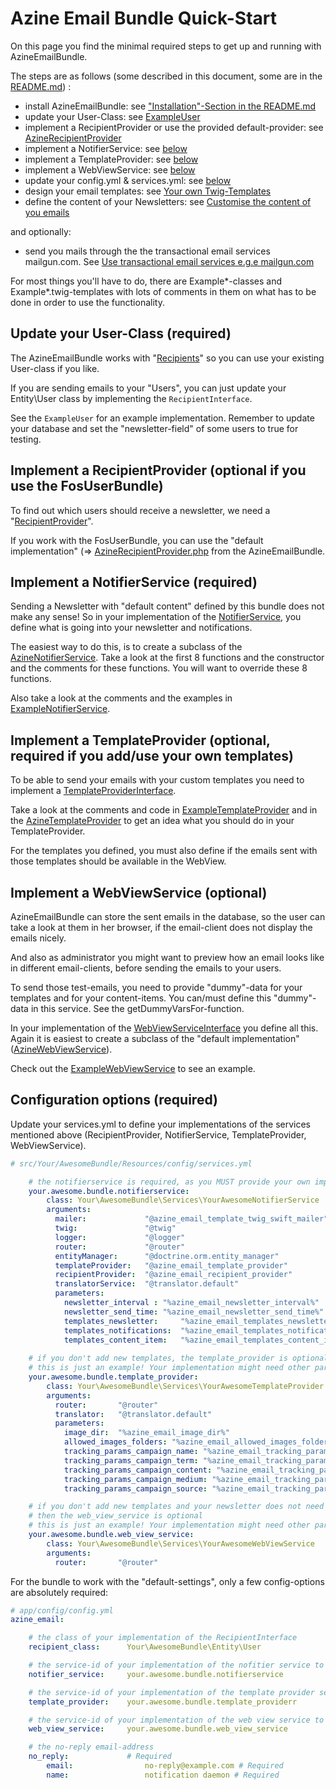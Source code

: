Azine Email Bundle Quick-Start
==============================

On this page you find the minimal required steps to get up and running with AzineEmailBundle. 

The steps are as follows (some described in this document, some are in the [README.md](README.md)) :

- install AzineEmailBundle: see ["Installation"-Section in the README.md](README.md#installation)
- update your User-Class: see [ExampleUser](Entity/ExampleUser.php)
- implement a RecipientProvider or use the provided default-provider: see [AzineRecipientProvider](Services/AzineRecipientProvider)
- implement a NotifierService: see [below](#implement-a-notifierservice-required)
- implement a TemplateProvider: see [below](#implement-a-templateprovider-optional-required-if-you-adduse-your-own-templates)
- implement a WebViewService: see [below](#implement-a-webviewservice-optional)
- update your config.yml & services.yml: see [below](#configuration-options-required)
- design your email templates: see [Your own Twig-Templates](README.md#your-own-twig-templates)
- define the content of your Newsletters: see [Customise the content of you emails](README.md#customise-the-content-of-you-emails)

and optionally:
- send you mails through the the transactional email services mailgun.com. See [Use transactional email services e.g.e mailgun.com](README.md#use-transactional-email-services-ege-mailguncom)

For most things you'll have to do, there are Example*-classes and Example*.twig-templates with lots of comments in them on what has to be done in 
order to use the functionality.

## Update your User-Class (required)
The AzineEmailBundle works with "[Recipients](Entity/RecipientInterface.php)" so you can use your existing 
User-class if you like.

If you are sending emails to your "Users", you can just update your Entity\User class by implementing the 
`RecipientInterface`. 

See the `ExampleUser` for an example implementation. Remember to update your database and set the "newsletter-field"
of some users to true for testing.

## Implement a RecipientProvider (optional if you use the FosUserBundle)
To find out which users should receive a newsletter, we need a "[RecipientProvider](Services/RecipientProviderInterface.php)".

If you work with the FosUserBundle, you can use the "default implementation" 
(=> [AzineRecipientProvider.php](Services/AzineRecipientProvider.php) from the AzineEmailBundle.

## Implement a NotifierService (required)
Sending a Newsletter with "default content" defined by this bundle does not make any sense! So in your implementation
of the [NotifierService](Services/NotifierServiceInterface.php), you define what is going into your newsletter 
and notifications.

The easiest way to do this, is to create a subclass of the [AzineNotifierService](Services/AzineNotifierService.php). 
Take a look at the first 8 functions and the constructor and the comments for these functions. You will want to override
these 8 functions.

Also take a look at the comments and the examples in [ExampleNotifierService](Services/ExampleNotifierService.php).

## Implement a TemplateProvider (optional, required if you add/use your own templates)
To be able to send your emails with your custom templates you need to implement a [TemplateProviderInterface](Services/TemplateProviderInterface.php).

Take a look at the comments and code in [ExampleTemplateProvider](Services/ExampleTemplateProvider.php) and in 
the [AzineTemplateProvider](Services/AzineTemplateProvider.php) to get an idea what you should do in your TemplateProvider.

For the templates you defined, you must also define if the emails sent with those templates should be 
available in the WebView.

## Implement a WebViewService (optional)
AzineEmailBundle can store the sent emails in the database, so the user can take a look at them in her 
browser, if the email-client does not display the emails nicely.

And also as administrator you might want to preview how an email looks like in different email-clients, 
before sending the emails to your users.

To send those test-emails, you need to provide "dummy"-data for your templates and for your content-items.
You can/must define this "dummy"-data in this service. See the getDummyVarsFor-function.

In your implementation of the [WebViewServiceInterface](Services/WebViewServiceInterface.php) you define 
all this. Again it is easiest to create a subclass of the "default implementation" ([AzineWebViewService](Services/AzineWebViewService.php)). 

Check out the [ExampleWebViewService](Services/ExampleWebViewService.php) to see an example.

## Configuration options (required)
Update your services.yml to define your implementations of the services mentioned above (RecipientProvider, NotifierService, TemplateProvider, WebViewService).
```yml
# src/Your/AwesomeBundle/Resources/config/services.yml

    # the notifierservice is required, as you MUST provide your own implementation
    your.awesome.bundle.notifierservice:
        class: Your\AwesomeBundle\Services\YourAwesomeNotifierService
        arguments:
          mailer:             "@azine_email_template_twig_swift_mailer"
          twig:               "@twig"
          logger:             "@logger"
          router:             "@router"
          entityManager:      "@doctrine.orm.entity_manager"
          templateProvider:   "@azine_email_template_provider"
          recipientProvider:  "@azine_email_recipient_provider"
          translatorService:  "@translator.default"
          parameters:
            newsletter_interval : "%azine_email_newsletter_interval%"
            newsletter_send_time: "%azine_email_newsletter_send_time%"
            templates_newsletter:     "%azine_email_templates_newsletter%"
            templates_notifications:  "%azine_email_templates_notifications%"
            templates_content_item:   "%azine_email_templates_content_item%"
            
    # if you don't add new templates, the template_provider is optional
    # this is just an example! Your implementation might need other parameters.
    your.awesome.bundle.template_provider:
        class: Your\AwesomeBundle\Services\YourAwesomeTemplateProvider
        arguments:
          router:       "@router"
          translator:   "@translator.default"
          parameters:
            image_dir:  "%azine_email_image_dir%"
            allowed_images_folders: "%azine_email_allowed_images_folders%"
            tracking_params_campaign_name: "%azine_email_tracking_params_campaign_name%"
            tracking_params_campaign_term: "%azine_email_tracking_params_campaign_term%"
            tracking_params_campaign_content: "%azine_email_tracking_params_campaign_content%"
            tracking_params_campaign_medium: "%azine_email_tracking_params_campaign_medium%"
            tracking_params_campaign_source: "%azine_email_tracking_params_campaign_source%"

    # if you don't add new templates and your newsletter does not need any dummy-data
    # then the web_view_service is optional
    # this is just an example! Your implementation might need other parameters.
    your.awesome.bundle.web_view_service:
        class: Your\AwesomeBundle\Services\YourAwesomeWebViewService
        arguments:
          router:       "@router"


```

For the bundle to work with the "default-settings", only a few config-options are absolutely required:

```yml
# app/config/config.yml
azine_email:

    # the class of your implementation of the RecipientInterface
    recipient_class:      Your\AwesomeBundle\Entity\User 

    # the service-id of your implementation of the nofitier service to be used
    notifier_service:     your.awesome.bundle.notifierservice 

    # the service-id of your implementation of the template provider service to be used
    template_provider:    your.awesome.bundle.template_providerr 

    # the service-id of your implementation of the web view service to be used
    web_view_service:     your.awesome.bundle.web_view_service

    # the no-reply email-address
    no_reply:             # Required
        email:                no-reply@example.com # Required
        name:                 notification daemon # Required

```

